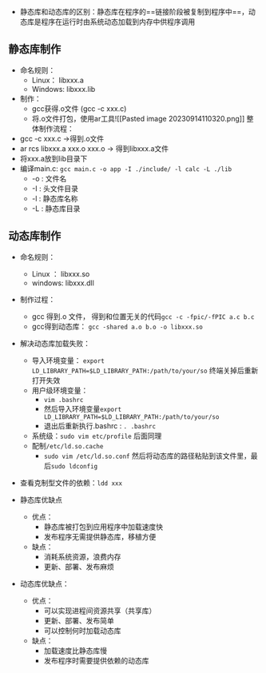 - 静态库和动态库的区别：静态库在程序的==链接阶段被复制到程序中==，动态库是程序在运行时由系统动态加载到内存中供程序调用
## 静态库制作
- 命名规则：
	- Linux： libxxx.a
	- Windows: libxxx.lib
- 制作：
	- gcc获得.o文件 (gcc -c xxx.c)
	- 将.o文件打包，使用ar工具![[Pasted image 20230914110320.png]]
整体制作流程：
- gcc -c xxx.c  ->得到.o文件
- ar rcs libxxx.a xxx.o xxx.o  -> 得到libxxx.a文件
- 将xxx.a放到lib目录下
- 编译main.c:  `gcc main.c -o app -I ./include/ -l calc -L ./lib` 
	- -o : 文件名
	- -I : 头文件目录
	- -l : 静态库名称
	- -L : 静态库目录

## 动态库制作
- 命名规则：
	- Linux ： libxxx.so
	- windows: libxxx.dll
- 制作过程：
	- gcc 得到.o 文件， 得到和位置无关的代码`gcc -c -fpic/-fPIC a.c b.c`
	- gcc得到动态库： `gcc -shared a.o b.o -o libxxx.so` 

- 解决动态库加载失败：
	- 导入环境变量： `export LD_LIBRARY_PATH=$LD_LIBRARY_PATH:/path/to/your/so` 终端关掉后重新打开失效 
	- 用户级环境变量：
		- `vim .bashrc` 
		- 然后导入环境变量`export LD_LIBRARY_PATH=$LD_LIBRARY_PATH:/path/to/your/so` 
		- 退出后重新执行.bashrc : `. .bashrc` 
	- 系统级：`sudo vim etc/profile` 后面同理
	- 配制`/etc/ld.so.cache` 
		- `sudo vim /etc/ld.so.conf` 然后将动态库的路径粘贴到该文件里，最后`sudo ldconfig` 

- 查看克制型文件的依赖：`ldd xxx` 


- 静态库优缺点
	- 优点：
		- 静态库被打包到应用程序中加载速度快
		- 发布程序无需提供静态库，移植方便
	- 缺点：
		- 消耗系统资源，浪费内存
		- 更新、部署、发布麻烦
- 动态库优缺点：
	- 优点：
		- 可以实现进程间资源共享（共享库）
		- 更新、部署、发布简单
		- 可以控制何时加载动态库
	- 缺点：
		- 加载速度比静态库慢
		- 发布程序时需要提供依赖的动态库